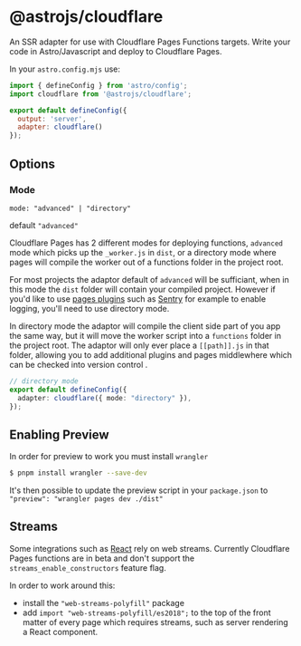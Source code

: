 # @astrojs/cloudflare

An SSR adapter for use with Cloudflare Pages Functions targets. Write your code in Astro/Javascript and deploy to Cloudflare Pages.

In your `astro.config.mjs` use:

```js
import { defineConfig } from 'astro/config';
import cloudflare from '@astrojs/cloudflare';

export default defineConfig({
  output: 'server',
  adapter: cloudflare()
});
```

## Options


### Mode

`mode: "advanced" | "directory"`

default `"advanced"`

Cloudflare Pages has 2 different modes for deploying functions, `advanced` mode which picks up the `_worker.js` in `dist`, or a directory mode where pages will compile the worker out of a functions folder in the project root.

For most projects the adaptor default of `advanced` will be sufficiant, when in this mode the `dist` folder will contain your compiled project. However if you'd like to use [pages plugins](https://developers.cloudflare.com/pages/platform/functions/plugins/) such as [Sentry](https://developers.cloudflare.com/pages/platform/functions/plugins/sentry/) for example to enable logging, you'll need to use directory mode.

In directory mode the adaptor will compile the client side part of you app the same way, but it will move the worker script into a `functions` folder in the project root. The adaptor will only ever place a `[[path]].js` in that folder, allowing you to add additional plugins and pages middlewhere which can be checked into version control  .

```ts
// directory mode
export default defineConfig({
  adapter: cloudflare({ mode: "directory" }),
});

```

## Enabling Preview

In order for preview to work you must install `wrangler`

```sh
$ pnpm install wrangler --save-dev
```

It's then possible to update the preview script in your `package.json` to `"preview": "wrangler pages dev ./dist"`

## Streams

Some integrations such as [React](https://github.com/withastro/astro/tree/main/packages/integrations/react) rely on web streams. Currently Cloudflare Pages functions are in beta and don't support the `streams_enable_constructors` feature flag.

In order to work around this:
- install the `"web-streams-polyfill"` package
- add `import "web-streams-polyfill/es2018";` to the top of the front matter of every page which requires streams, such as server rendering a React component.

